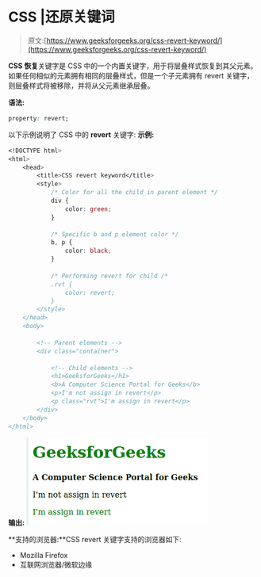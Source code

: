 # CSS |还原关键词

> 原文:[https://www.geeksforgeeks.org/css-revert-keyword/](https://www.geeksforgeeks.org/css-revert-keyword/)

**CSS 恢复**关键字是 CSS 中的一个内置关键字，用于将层叠样式恢复到其父元素。如果任何相似的元素拥有相同的层叠样式，但是一个子元素拥有 revert 关键字，则层叠样式将被移除，并将从父元素继承层叠。

**语法:**

```css
property: revert;
```

以下示例说明了 CSS 中的 **revert** 关键字:
**示例:**

```css
<!DOCTYPE html>
<html>
    <head>
        <title>CSS revert keyword</title>
        <style>
            /* Color for all the child in parent element */
            div {
                color: green;
            }

            /* Specific b and p element color */
            b, p {
                color: black;
            }

            /* Performing revert for child /*
            .rvt {
                color: revert;
            }
        </style>
    </head>
    <body>

        <!-- Parent elements -->
        <div class="container">

            <!-- Child elements -->
            <h1>GeeksforGeeks</h1>
            <b>A Computer Science Portal for Geeks</b>
            <p>I'm not assign in revert</p>
            <p class="rvt">I'm assign in revert</p>
        </div>
    </body>
</html>
```

**输出:**
![](img/8ac5cae722475b253fa7015de78ed4cf.png)

**支持的浏览器:**CSS revert 关键字支持的浏览器如下:

*   Mozilla Firefox
*   互联网浏览器/微软边缘